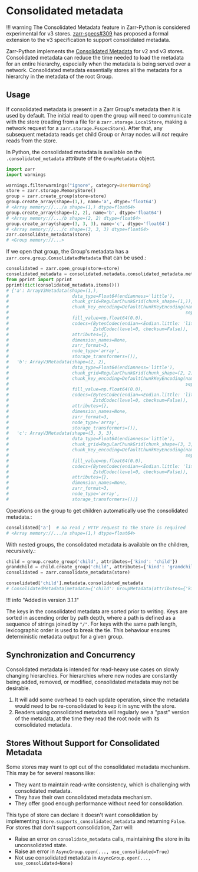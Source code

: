 # Consolidated metadata

!!! warning
    The Consolidated Metadata feature in Zarr-Python is considered experimental for v3
    stores. [zarr-specs#309](https://github.com/zarr-developers/zarr-specs/pull/309)
    has proposed a formal extension to the v3 specification to support consolidated metadata.

Zarr-Python implements the [Consolidated Metadata](https://github.com/zarr-developers/zarr-specs/pull/309) for v2 and v3 stores.
Consolidated metadata can reduce the time needed to load the metadata for an
entire hierarchy, especially when the metadata is being served over a network.
Consolidated metadata essentially stores all the metadata for a hierarchy in the
metadata of the root Group.

## Usage

If consolidated metadata is present in a Zarr Group's metadata then it is used
by default.  The initial read to open the group will need to communicate with
the store (reading from a file for a `zarr.storage.LocalStore`, making a
network request for a `zarr.storage.FsspecStore`). After that, any subsequent
metadata reads get child Group or Array nodes will *not* require reads from the store.

In Python, the consolidated metadata is available on the `.consolidated_metadata`
attribute of the `GroupMetadata` object.

```python
import zarr
import warnings

warnings.filterwarnings("ignore", category=UserWarning)
store = zarr.storage.MemoryStore()
group = zarr.create_group(store=store)
group.create_array(shape=(1,), name='a', dtype='float64')
# <Array memory://.../a shape=(1,) dtype=float64>
group.create_array(shape=(2, 2), name='b', dtype='float64')
# <Array memory://.../b shape=(2, 2) dtype=float64>
group.create_array(shape=(3, 3, 3), name='c', dtype='float64')
# <Array memory://.../c shape=(3, 3, 3) dtype=float64>
zarr.consolidate_metadata(store)
# <Group memory://...>
```

If we open that group, the Group's metadata has a `zarr.core.group.ConsolidatedMetadata`
that can be used.:

```python
consolidated = zarr.open_group(store=store)
consolidated_metadata = consolidated.metadata.consolidated_metadata.metadata
from pprint import pprint
pprint(dict(consolidated_metadata.items()))
# {'a': ArrayV3Metadata(shape=(1,),
#                        data_type=Float64(endianness='little'),
#                        chunk_grid=RegularChunkGrid(chunk_shape=(1,)),
#                        chunk_key_encoding=DefaultChunkKeyEncoding(name='default',
#                                                                   separator='/'),
#                        fill_value=np.float64(0.0),
#                        codecs=(BytesCodec(endian=<Endian.little: 'little'>),
#                                ZstdCodec(level=0, checksum=False)),
#                        attributes={},
#                        dimension_names=None,
#                        zarr_format=3,
#                        node_type='array',
#                        storage_transformers=()),
#   'b': ArrayV3Metadata(shape=(2, 2),
#                        data_type=Float64(endianness='little'),
#                        chunk_grid=RegularChunkGrid(chunk_shape=(2, 2)),
#                        chunk_key_encoding=DefaultChunkKeyEncoding(name='default',
#                                                                   separator='/'),
#                        fill_value=np.float64(0.0),
#                        codecs=(BytesCodec(endian=<Endian.little: 'little'>),
#                                ZstdCodec(level=0, checksum=False)),
#                        attributes={},
#                        dimension_names=None,
#                        zarr_format=3,
#                        node_type='array',
#                        storage_transformers=()),
#   'c': ArrayV3Metadata(shape=(3, 3, 3),
#                        data_type=Float64(endianness='little'),
#                        chunk_grid=RegularChunkGrid(chunk_shape=(3, 3, 3)),
#                        chunk_key_encoding=DefaultChunkKeyEncoding(name='default',
#                                                                   separator='/'),
#                        fill_value=np.float64(0.0),
#                        codecs=(BytesCodec(endian=<Endian.little: 'little'>),
#                                ZstdCodec(level=0, checksum=False)),
#                        attributes={},
#                        dimension_names=None,
#                        zarr_format=3,
#                        node_type='array',
#                        storage_transformers=())}
```

Operations on the group to get children automatically use the consolidated metadata.:

```python
consolidated['a']  # no read / HTTP request to the Store is required
# <Array memory://.../a shape=(1,) dtype=float64>
```

With nested groups, the consolidated metadata is available on the children, recursively.:

```python
child = group.create_group('child', attributes={'kind': 'child'})
grandchild = child.create_group('child', attributes={'kind': 'grandchild'})
consolidated = zarr.consolidate_metadata(store)

consolidated['child'].metadata.consolidated_metadata
# ConsolidatedMetadata(metadata={'child': GroupMetadata(attributes={'kind': 'grandchild'}, zarr_format=3, consolidated_metadata=ConsolidatedMetadata(metadata={}, kind='inline', must_understand=False), node_type='group')}, kind='inline', must_understand=False)
```

!!! info "Added in version 3.1.1"

  The keys in the consolidated metadata are sorted prior to writing. Keys are
  sorted in ascending order by path depth, where a path is defined as a sequence
  of strings joined by `"/"`. For keys with the same path length, lexicographic
  order is used to break the tie. This behaviour ensures deterministic metadata
  output for a given group.

## Synchronization and Concurrency

Consolidated metadata is intended for read-heavy use cases on slowly changing
hierarchies. For hierarchies where new nodes are constantly being added,
removed, or modified, consolidated metadata may not be desirable.

1. It will add some overhead to each update operation, since the metadata
   would need to be re-consolidated to keep it in sync with the store.
2. Readers using consolidated metadata will regularly see a "past" version
   of the metadata, at the time they read the root node with its consolidated
   metadata.


## Stores Without Support for Consolidated Metadata

Some stores may want to opt out of the consolidated metadata mechanism. This
may be for several reasons like:

* They want to maintain read-write consistency, which is challenging with
  consolidated metadata.
* They have their own consolidated metadata mechanism.
* They offer good enough performance without need for consolidation.

This type of store can declare it doesn't want consolidation by implementing
`Store.supports_consolidated_metadata` and returning `False`. For stores that don't support
consolidation, Zarr will:

* Raise an error on `consolidate_metadata` calls, maintaining the store in
  its unconsolidated state.
* Raise an error in `AsyncGroup.open(..., use_consolidated=True)`
* Not use consolidated metadata in `AsyncGroup.open(..., use_consolidated=None)`

